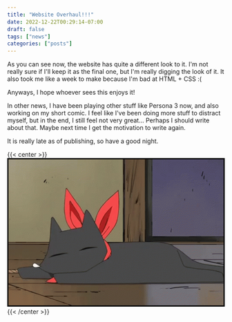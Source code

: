```yaml
---
title: "Website Overhaul!!!"
date: 2022-12-22T00:29:14-07:00
draft: false
tags: ["news"]
categories: ["posts"]
---
```


As you can see now, the website has quite a different look to it. I'm not really sure if I'll keep it as the final one, but I'm really digging the look of it. It also took me like a week to make because I'm bad at HTML + CSS :(     

Anyways, I hope whoever sees this enjoys it!        

In other news, I have been playing other stuff like Persona 3 now, and also working on my short comic. I feel like I've been doing more stuff to distract myself, but in the end, I still feel not very great... Perhaps I should write about that. Maybe next time I get the motivation to write again.        

It is really late as of publishing, so have a good night.

{{< center >}}
    <br>
    <img style="max-width:600px;max-height:auto;border:0.25em solid black;" src="images/anime-cat.gif">
    <br>
{{< /center >}}